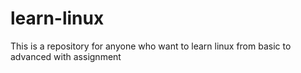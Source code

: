 # learn-linux
This is a repository for anyone who want to learn linux from basic to advanced with assignment
